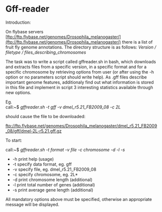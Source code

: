 # Gff-reader

Introduction:

On flybase servers [ftp://ftp.flybase.net/genomes/Drosophila_melanogaster/](ftp://ftp.flybase.net/genomes/Drosophila_melanogaster/)
there is a list of fruit fly genome annotations. The directory structure is as follows:
*Version / filetype / files_describing_chromosomes*

The task was to write a script called gffreader.sh in bash, which downloads and extracts files from a specific version, in a specific format and
for a specific chromosome by retrieving  options from user (or after using the -h option or no parameters script should write help). 
As .gff files describe important genome features, additionaly find out what information is stored in this file and implement in script 3 interesting statistics available through new options. 

Eg.<br />
call:~$ *gffreader.sh -t gff -v dmel_r5.21_FB2009_08 -c 2L*

should cause the file to be downloaded:

ftp://ftp.flybase.net/genomes/Drosophila_melanogaster/dmel_r5.21_FB2009_08/gff/dmel-2L-r5.21.gff.gz

To start:

call:~$ *gffreader.sh -t format -v file -c chromosome -d -l -s*

 - -h print help (usage)
 - -t specify data format, eg. gff
 - -v specify file, eg. dmel_r5.21_FB2009_08
 - -c specify chromosome, eg. 2L*
 - -d print  chromosome length (additional)
 - -l print total number of genes (additional)
 - -s print average gene length (additional)
 
All mandatory options above must be specified, otherwise an appropriate message will be displayed.
